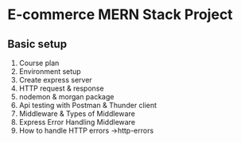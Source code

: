 # E-commerce MERN Stack Project

## Basic setup
 
 1. Course plan
 2. Environment setup
 3. Create express server
 4. HTTP request & response
 5. nodemon & morgan package
 6. Api testing with Postman & Thunder client
 7. Middleware & Types of Middleware
 8. Express Error Handling Middleware
 9. How to handle HTTP errors ->http-errors
 
